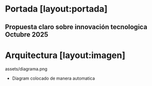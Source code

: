 # Portada [layout:portada]
Propuesta claro sobre innovación tecnologica
Octubre 2025
---

# Arquitectura [layout:imagen]
assets/diagrama.png
- Diagram colocado de manera automatica
